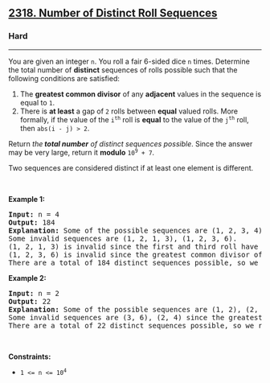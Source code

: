 <h2><a href="https://leetcode.com/problems/number-of-distinct-roll-sequences">2318. Number of Distinct Roll Sequences</a></h2><h3>Hard</h3><hr><p>You are given an integer <code>n</code>. You roll a fair 6-sided dice <code>n</code> times. Determine the total number of <strong>distinct</strong> sequences of rolls possible such that the following conditions are satisfied:</p>

<ol>
	<li>The <strong>greatest common divisor</strong> of any <strong>adjacent</strong> values in the sequence is equal to <code>1</code>.</li>
	<li>There is <strong>at least</strong> a gap of <code>2</code> rolls between <strong>equal</strong> valued rolls. More formally, if the value of the <code>i<sup>th</sup></code> roll is <strong>equal</strong> to the value of the <code>j<sup>th</sup></code> roll, then <code>abs(i - j) &gt; 2</code>.</li>
</ol>

<p>Return <em>the<strong> total number</strong> of distinct sequences possible</em>. Since the answer may be very large, return it <strong>modulo</strong> <code>10<sup>9</sup> + 7</code>.</p>

<p>Two sequences are considered distinct if at least one element is different.</p>

<p>&nbsp;</p>
<p><strong class="example">Example 1:</strong></p>

<pre>
<strong>Input:</strong> n = 4
<strong>Output:</strong> 184
<strong>Explanation:</strong> Some of the possible sequences are (1, 2, 3, 4), (6, 1, 2, 3), (1, 2, 3, 1), etc.
Some invalid sequences are (1, 2, 1, 3), (1, 2, 3, 6).
(1, 2, 1, 3) is invalid since the first and third roll have an equal value and abs(1 - 3) = 2 (i and j are 1-indexed).
(1, 2, 3, 6) is invalid since the greatest common divisor of 3 and 6 = 3.
There are a total of 184 distinct sequences possible, so we return 184.</pre>

<p><strong class="example">Example 2:</strong></p>

<pre>
<strong>Input:</strong> n = 2
<strong>Output:</strong> 22
<strong>Explanation:</strong> Some of the possible sequences are (1, 2), (2, 1), (3, 2).
Some invalid sequences are (3, 6), (2, 4) since the greatest common divisor is not equal to 1.
There are a total of 22 distinct sequences possible, so we return 22.
</pre>

<p>&nbsp;</p>
<p><strong>Constraints:</strong></p>

<ul>
	<li><code>1 &lt;= n &lt;= 10<sup>4</sup></code></li>
</ul>
